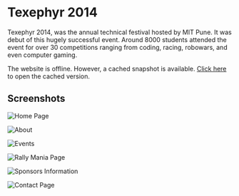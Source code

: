 
Texephyr 2014
=======================

Texephyr 2014, was the annual technical festival hosted by MIT Pune. It was debut of this hugely successful event. Around 8000 students attended the event for over 30 competitions ranging from coding, racing, robowars, and even computer gaming.

The website is offline. However, a cached snapshot is available. <a href="http://web.archive.org/web/20140302020536/http://texephyr.com/">Click here</a> to open the cached version.

Screenshots
-----------

![Home Page][1]


![About][2]


![Events][3]


![Rally Mania Page][4]


![Sponsors Information][6]


![Contact Page][5]

[1]: http://i.imgur.com/IAwqqa0.jpg
[2]: http://i.imgur.com/sNZ10nG.png
[3]: http://i.imgur.com/sE9pvpi.png
[4]: http://i.imgur.com/TYG7aEn.png
[5]: http://i.imgur.com/dS3D7QL.png
[6]: http://i.imgur.com/dqtltks.png
